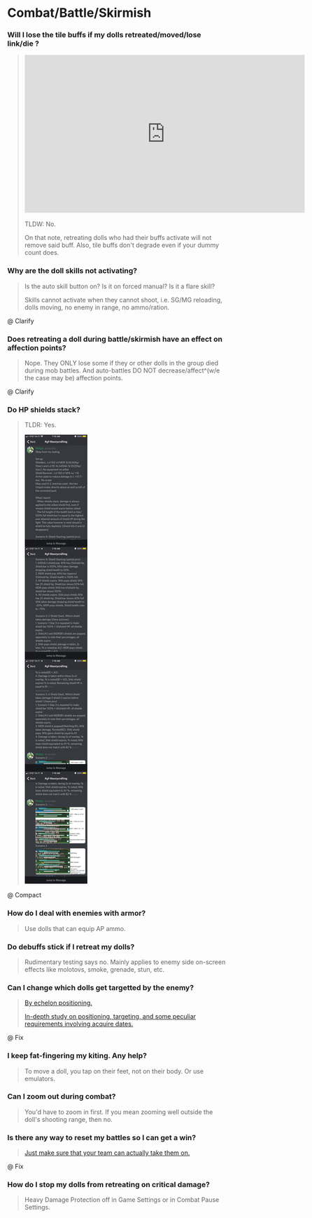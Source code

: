 # Combat/Battle/Skirmish

### Will I lose the tile buffs if my dolls retreated/moved/lose link/die ?

> <iframe width="640" height="360" src="https://www.youtube.com/embed/tQRqcTDmAKE" frameborder="0" allowfullscreen>Courtesy of redditor u/UnironicWeeaboo</iframe>
>
> TLDW: No.
>
> On that note, retreating dolls who had their buffs activate will not remove said buff. Also, tile buffs don't degrade even if your dummy count does.

### Why are the doll skills not activating?

> Is the auto skill button on? Is it on forced manual? Is it a flare skill?
>
> Skills cannot activate when they cannot shoot, i.e. SG/MG reloading, dolls moving, no enemy in range, no ammo/ration.

@ Clarify

### Does retreating a doll during battle/skirmish have an effect on affection points?

> Nope. They ONLY lose some if they or other dolls in the group died during mob battles. And auto-battles DO NOT decrease/affect^(w/e the case may be) affection points.

@ Clarify

### Do HP shields stack?

> TLDR: Yes.
>
> ![](/GFL/assets/images/HPShield.png "From u/UnironicWeeaboo")

@ Compact

### How do I deal with enemies with armor?

> Use dolls that can equip AP ammo.

### Do debuffs stick if I retreat my dolls?

> Rudimentary testing says no. Mainly applies to enemy side on-screen effects like molotovs, smoke, grenade, stun, etc.

### Can I change which dolls get targetted by the enemy?

> [By echelon positioning.](https://www.reddit.com/r/girlsfrontline/comments/g11mag/weekly_commanders_lounge_april_14_2020/fny91zz/)
>
> [In-depth study on positioning, targeting, and some peculiar requirements involving acquire dates.](https://docs.google.com/document/d/1LPqpSCNWiu1HJOnK1FOB1o30FSwTQRQvcK-tAjO4SSI/)

@ Fix

### I keep fat-fingering my kiting. Any help?

> To move a doll, you tap on their feet, not on their body. Or use emulators.

### Can I zoom out during combat?

> You'd have to zoom in first. If you mean zooming well outside the doll's shooting range, then no.

### Is there any way to reset my battles so I can get a win?

> [Just make sure that your team can actually take them on.](https://www.reddit.com/r/girlsfrontline/comments/htyqeq/lounge_faqs_v2/fzmca22/)

@ Fix

### How do I stop my dolls from retreating on critical damage?

> Heavy Damage Protection off in Game Settings or in Combat Pause Settings.